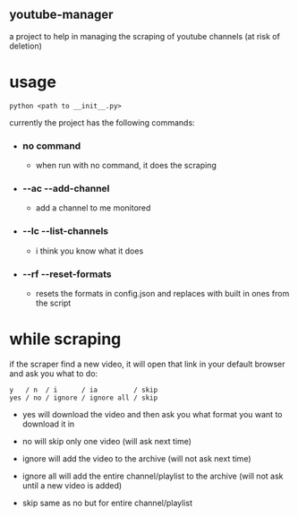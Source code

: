 ## youtube-manager
a project to help in managing the scraping of youtube channels (at risk of deletion)  

# usage
```
python <path to __init__.py>
```
currently the project has the following commands:  

- ### no command
	- when run with no command, it does the scraping
- ### --ac  --add-channel
	- add a channel to me monitored
- ### --lc  --list-channels
	- i think you know what it does
- ### --rf  --reset-formats
	- resets the formats in config.json and replaces with built in ones from the script

# while scraping
if the scraper find a new video, it will open that link in your default browser and ask you what to do:
```
y   / n  / i      / ia         / skip
yes / no / ignore / ignore all / skip
```
- yes  will download the video and then ask you what format you want to download it in

- no  will skip only one video (will ask next time)

- ignore  will add the video to the archive (will not ask next time)

- ignore all  will add the entire channel/playlist to the archive (will not ask until a new video is added)

- skip  same as no but for entire channel/playlist
